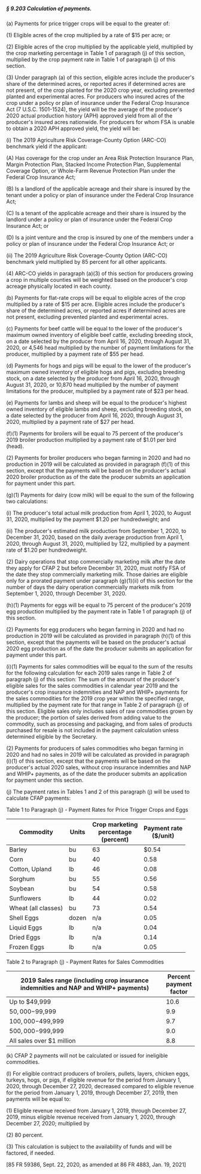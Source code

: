 ##### § 9.203 Calculation of payments. #####

(a) Payments for price trigger crops will be equal to the greater of:

(1) Eligible acres of the crop multiplied by a rate of $15 per acre; or

(2) Eligible acres of the crop multiplied by the applicable yield, multiplied by the crop marketing percentage in Table 1 of paragraph (j) of this section, multiplied by the crop payment rate in Table 1 of paragraph (j) of this section.

(3) Under paragraph (a) of this section, eligible acres include the producer's share of the determined acres, or reported acres if determined acres are not present, of the crop planted for the 2020 crop year, excluding prevented planted and experimental acres. For producers who insured acres of the crop under a policy or plan of insurance under the Federal Crop Insurance Act (7 U.S.C. 1501-1524), the yield will be the average of the producer's 2020 actual production history (APH) approved yield from all of the producer's insured acres nationwide. For producers for whom FSA is unable to obtain a 2020 APH approved yield, the yield will be:

(i) The 2019 Agriculture Risk Coverage-County Option (ARC-CO) benchmark yield if the applicant:

(A) Has coverage for the crop under an Area Risk Protection Insurance Plan, Margin Protection Plan, Stacked Income Protection Plan, Supplemental Coverage Option, or Whole-Farm Revenue Protection Plan under the Federal Crop Insurance Act;

(B) Is a landlord of the applicable acreage and their share is insured by the tenant under a policy or plan of insurance under the Federal Crop Insurance Act;

(C) Is a tenant of the applicable acreage and their share is insured by the landlord under a policy or plan of insurance under the Federal Crop Insurance Act; or

(D) Is a joint venture and the crop is insured by one of the members under a policy or plan of insurance under the Federal Crop Insurance Act; or

(ii) The 2019 Agriculture Risk Coverage-County Option (ARC-CO) benchmark yield multiplied by 85 percent for all other applicants.

(4) ARC-CO yields in paragraph (a)(3) of this section for producers growing a crop in multiple counties will be weighted based on the producer's crop acreage physically located in each county.

(b) Payments for flat-rate crops will be equal to eligible acres of the crop multiplied by a rate of $15 per acre. Eligible acres include the producer's share of the determined acres, or reported acres if determined acres are not present, excluding prevented planted and experimental acres.

(c) Payments for beef cattle will be equal to the lower of the producer's maximum owned inventory of eligible beef cattle, excluding breeding stock, on a date selected by the producer from April 16, 2020, through August 31, 2020, or 4,546 head multiplied by the number of payment limitations for the producer, multiplied by a payment rate of $55 per head.

(d) Payments for hogs and pigs will be equal to the lower of the producer's maximum owned inventory of eligible hogs and pigs, excluding breeding stock, on a date selected by the producer from April 16, 2020, through August 31, 2020, or 10,870 head multiplied by the number of payment limitations for the producer, multiplied by a payment rate of $23 per head.

(e) Payments for lambs and sheep will be equal to the producer's highest owned inventory of eligible lambs and sheep, excluding breeding stock, on a date selected by the producer from April 16, 2020, through August 31, 2020, multiplied by a payment rate of $27 per head.

(f)(1) Payments for broilers will be equal to 75 percent of the producer's 2019 broiler production multiplied by a payment rate of $1.01 per bird (head).

(2) Payments for broiler producers who began farming in 2020 and had no production in 2019 will be calculated as provided in paragraph (f)(1) of this section, except that the payments will be based on the producer's actual 2020 broiler production as of the date the producer submits an application for payment under this part.

(g)(1) Payments for dairy (cow milk) will be equal to the sum of the following two calculations:

(i) The producer's total actual milk production from April 1, 2020, to August 31, 2020, multiplied by the payment $1.20 per hundredweight; and

(ii) The producer's estimated milk production from September 1, 2020, to December 31, 2020, based on the daily average production from April 1, 2020, through August 31, 2020, multiplied by 122, multiplied by a payment rate of $1.20 per hundredweight.

(2) Dairy operations that stop commercially marketing milk after the date they apply for CFAP 2 but before December 31, 2020, must notify FSA of the date they stop commercially marketing milk. Those dairies are eligible only for a prorated payment under paragraph (g)(1)(ii) of this section for the number of days the dairy operation commercially markets milk from September 1, 2020, through December 31, 2020.

(h)(1) Payments for eggs will be equal to 75 percent of the producer's 2019 egg production multiplied by the payment rate in Table 1 of paragraph (j) of this section.

(2) Payments for egg producers who began farming in 2020 and had no production in 2019 will be calculated as provided in paragraph (h)(1) of this section, except that the payments will be based on the producer's actual 2020 egg production as of the date the producer submits an application for payment under this part.

(i)(1) Payments for sales commodities will be equal to the sum of the results for the following calculation for each 2019 sales range in Table 2 of paragraph (j) of this section: The sum of the amount of the producer's eligible sales for the sales commodities in calendar year 2019 and the producer's crop insurance indemnities and NAP and WHIP+ payments for the sales commodities for the 2019 crop year within the specified range, multiplied by the payment rate for that range in Table 2 of paragraph (j) of this section. Eligible sales only includes sales of raw commodities grown by the producer; the portion of sales derived from adding value to the commodity, such as processing and packaging, and from sales of products purchased for resale is not included in the payment calculation unless determined eligible by the Secretary.

(2) Payments for producers of sales commodities who began farming in 2020 and had no sales in 2019 will be calculated as provided in paragraph (i)(1) of this section, except that the payments will be based on the producer's actual 2020 sales, without crop insurance indemnities and NAP and WHIP+ payments, as of the date the producer submits an application for payment under this section.

(j) The payment rates in Tables 1 and 2 of this paragraph (j) will be used to calculate CFAP payments:

Table 1 to Paragraph (j) - Payment Rates for Price Trigger Crops and Eggs

|     Commodity     |Units|Crop marketing  <br/>percentage  <br/>(percent)|Payment rate  <br/>($/unit)|
|-------------------|-----|-----------------------------------------------|---------------------------|
|      Barley       | bu  |                      63                       |           $0.54           |
|       Corn        | bu  |                      40                       |           0.58            |
|  Cotton, Upland   | lb  |                      46                       |           0.08            |
|      Sorghum      | bu  |                      55                       |           0.56            |
|      Soybean      | bu  |                      54                       |           0.58            |
|    Sunflowers     | lb  |                      44                       |           0.02            |
|Wheat (all classes)| bu  |                      73                       |           0.54            |
|    Shell Eggs     |dozen|                      n/a                      |           0.05            |
|    Liquid Eggs    | lb  |                      n/a                      |           0.04            |
|    Dried Eggs     | lb  |                      n/a                      |           0.14            |
|    Frozen Eggs    | lb  |                      n/a                      |           0.05            |

Table 2 to Paragraph (j) - Payment Rates for Sales Commodities

|2019 Sales range (including crop insurance indemnities and NAP and WHIP+ payments)|Percent  <br/>payment  <br/>factor|
|----------------------------------------------------------------------------------|----------------------------------|
|                                  Up to $49,999                                   |               10.6               |
|                                 $50,000-$99,999                                  |               9.9                |
|                                $100,000-$499,999                                 |               9.7                |
|                                $500,000-$999,999                                 |               9.0                |
|                            All sales over $1 million                             |               8.8                |

(k) CFAP 2 payments will not be calculated or issued for ineligible commodities.

(l) For eligible contract producers of broilers, pullets, layers, chicken eggs, turkeys, hogs, or pigs, if eligible revenue for the period from January 1, 2020, through December 27, 2020, decreased compared to eligible revenue for the period from January 1, 2019, through December 27, 2019, then payments will be equal to:

(1) Eligible revenue received from January 1, 2019, through December 27, 2019, minus eligible revenue received from January 1, 2020, through December 27, 2020; multiplied by

(2) 80 percent.

(3) This calculation is subject to the availability of funds and will be factored, if needed.

[85 FR 59386, Sept. 22, 2020, as amended at 86 FR 4883, Jan. 19, 2021]